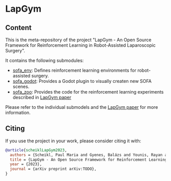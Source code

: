 # LapGym

## Content

This is the meta-repository of the project "LapGym - An Open Source Framework for Reinforcement Learning in Robot-Assisted Laparoscopic Surgery".

It contains the following submodules:

- [sofa_env](https://github.com/ScheiklP/sofa_env): Defines reinforcement learning environments for robot-assisted surgery.
- [sofa_godot](https://github.com/ScheiklP/sofa_godot): Provides a Godot plugin to visually createn new SOFA scenes.
- [sofa_zoo](https://github.com/ScheiklP/sofa_zoo): Provides the code for the reinforcement learning experiments described in [LapGym paper]()

Please refer to the individual submodels and the [LapGym paper]() for more information.

## Citing

If you use the project in your work, please consider citing it with:

```bibtex
@article{scheiklLapGym2023,
  authors = {Scheikl, Paul Maria and Gyenes, Balázs and Younis, Rayan and Haas, Christoph and Neumann, Gerhard and Wagner, Martin and Mathis-Ullrich, Franziska},
  title = {LapGym - An Open Source Framework for Reinforcement Learning in Robot-Assisted Laparoscopic Surgery},
  year = {2023},
  journal = {arXiv preprint arXiv:TODO},
}
```


